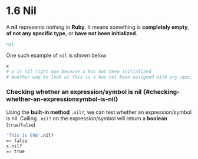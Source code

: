 # 1.6 Nil

A **nil** represents _nothing_ in **Ruby**. It means something is **completely empty**, **of not any specific type**, or **have not been initialized**.

```ruby
nil
```

One such example of `nil` is shown below:

```ruby
x
# x is nil right now because x has not been initialized
# Another way to look at this is x has not been assigned with any specific data type
```

### Checking whether an expression/symbol is nil {#checking-whether-an-expressionsymbol-is-nil}

Using the **built-in method** `.nil?`, we can test whether an expression/symbol is nil. Calling `.nil?` on the expression/symbol will return a **boolean** \(`true`/`false`\)

```bash
'This is E98'.nil?
=> false
x.nil?
=> true
```

